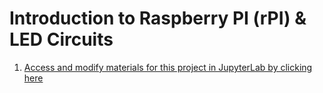 # Introduction to Raspberry PI (rPI) & LED Circuits
1. [Access and modify materials for this project in JupyterLab by clicking here](https://bushastrolab.com/hub/user-redirect/git-pull?repo=https%3A%2F%2Fgithub.com%2Fchandrunarayan%2Ffcsr&branch=gh-pages&urlpath=lab%2Ftree%2Ffcsr%2Fprojects%2Fintro_to_rpi%2Fintro_to_rpi.ipynb?reset)
